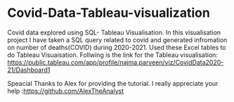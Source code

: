 # Covid-Data-Tableau-visualization
Covid data explored using SQL- Tableau Visualisation.
In this visualisation project I have taken a SQL query related to covid and generated infromation on number of deaths(COVID) during 2020-2021.
Used these Excel tables to do Tableau Visuaisation.
Follwing is the link for the Tableau visualisation:
https://public.tableau.com/app/profile/najma.parveen/viz/CovidData2020-21/Dashboard1

Speacial Thanks to Alex for providing the tutorial.
I really appreciate your help :https://github.com/AlexTheAnalyst
